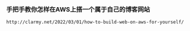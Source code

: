### 手把手教你怎样在AWS上搭一个属于自己的博客网站
```
http://clarmy.net/2022/03/01/how-to-build-web-on-aws-for-yourself/
```
